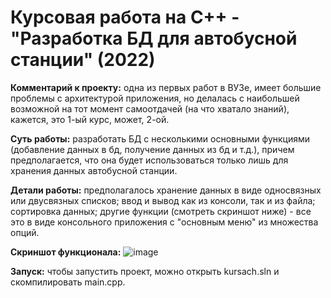 # Курсовая работа на C++ - "Разработка БД для автобусной станции" (2022)

**Комментарий к проекту:** одна из первых работ в ВУЗе, имеет большие проблемы с архитектурой приложения, но делалась с наибольшей возможной на тот момент самоотдачей (на что хватало знаний), кажется, это 1-ый курс, может, 2-ой.

**Суть работы:** разработать БД с несколькими основными функциями (добавление данных в бд, получение данных из бд и т.д.), причем предполагается, что она будет использоваться только лишь для хранения данных автобусной станции.

**Детали работы:** предполагалось хранение данных в виде односвязных или двусвязных списков; ввод и вывод как из консоли, так и из файла; сортировка данных; другие функции (смотреть скриншот ниже) - все это в виде консольного приложения с "основным меню" из множества опций.

**Скриншот функционала:**
![image](https://github.com/vitbogit/course_work_console_app_cpp/assets/61887732/1b0a8745-f50f-4fdf-9215-9c42476f7d15)

**Запуск:** чтобы запустить проект, можно открыть kursach.sln и скомпилировать main.cpp.
